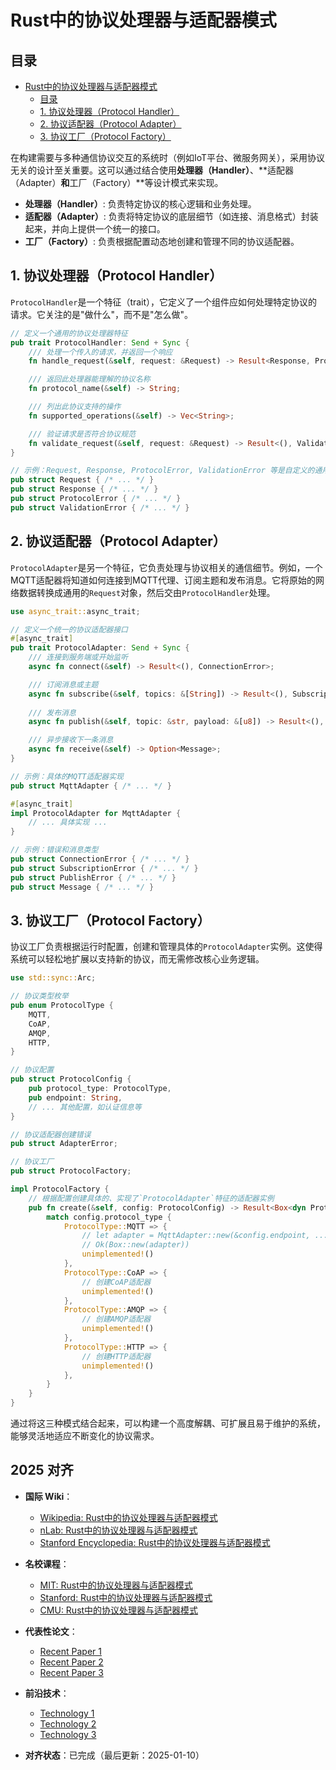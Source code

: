 ﻿# Rust中的协议处理器与适配器模式

## 目录

- [Rust中的协议处理器与适配器模式](#rust中的协议处理器与适配器模式)
  - [目录](#目录)
  - [1. 协议处理器（Protocol Handler）](#1-协议处理器protocol-handler)
  - [2. 协议适配器（Protocol Adapter）](#2-协议适配器protocol-adapter)
  - [3. 协议工厂（Protocol Factory）](#3-协议工厂protocol-factory)

在构建需要与多种通信协议交互的系统时（例如IoT平台、微服务网关），采用协议无关的设计至关重要。这可以通过结合使用**处理器（Handler）**、**适配器（Adapter）**和**工厂（Factory）**等设计模式来实现。

- **处理器（Handler）**: 负责特定协议的核心逻辑和业务处理。
- **适配器（Adapter）**: 负责将特定协议的底层细节（如连接、消息格式）封装起来，并向上提供一个统一的接口。
- **工厂（Factory）**: 负责根据配置动态地创建和管理不同的协议适配器。

## 1. 协议处理器（Protocol Handler）

`ProtocolHandler`是一个特征（trait），它定义了一个组件应如何处理特定协议的请求。它关注的是"做什么"，而不是"怎么做"。

```rust
// 定义一个通用的协议处理器特征
pub trait ProtocolHandler: Send + Sync {
    /// 处理一个传入的请求，并返回一个响应
    fn handle_request(&self, request: &Request) -> Result<Response, ProtocolError>;

    /// 返回此处理器能理解的协议名称
    fn protocol_name(&self) -> String;

    /// 列出此协议支持的操作
    fn supported_operations(&self) -> Vec<String>;

    /// 验证请求是否符合协议规范
    fn validate_request(&self, request: &Request) -> Result<(), ValidationError>;
}

// 示例：Request, Response, ProtocolError, ValidationError 等是自定义的通用数据结构
pub struct Request { /* ... */ }
pub struct Response { /* ... */ }
pub struct ProtocolError { /* ... */ }
pub struct ValidationError { /* ... */ }

```

## 2. 协议适配器（Protocol Adapter）

`ProtocolAdapter`是另一个特征，它负责处理与协议相关的通信细节。例如，一个MQTT适配器将知道如何连接到MQTT代理、订阅主题和发布消息。它将原始的网络数据转换成通用的`Request`对象，然后交由`ProtocolHandler`处理。

```rust
use async_trait::async_trait;

// 定义一个统一的协议适配器接口
#[async_trait]
pub trait ProtocolAdapter: Send + Sync {
    /// 连接到服务端或开始监听
    async fn connect(&self) -> Result<(), ConnectionError>;

    /// 订阅消息或主题
    async fn subscribe(&self, topics: &[String]) -> Result<(), SubscriptionError>;
    
    /// 发布消息
    async fn publish(&self, topic: &str, payload: &[u8]) -> Result<(), PublishError>;

    /// 异步接收下一条消息
    async fn receive(&self) -> Option<Message>;
}

// 示例：具体的MQTT适配器实现
pub struct MqttAdapter { /* ... */ }

#[async_trait]
impl ProtocolAdapter for MqttAdapter {
    // ... 具体实现 ...
}

// 示例：错误和消息类型
pub struct ConnectionError { /* ... */ }
pub struct SubscriptionError { /* ... */ }
pub struct PublishError { /* ... */ }
pub struct Message { /* ... */ }
```

## 3. 协议工厂（Protocol Factory）

协议工厂负责根据运行时配置，创建和管理具体的`ProtocolAdapter`实例。这使得系统可以轻松地扩展以支持新的协议，而无需修改核心业务逻辑。

```rust
use std::sync::Arc;

// 协议类型枚举
pub enum ProtocolType {
    MQTT,
    CoAP,
    AMQP,
    HTTP,
}

// 协议配置
pub struct ProtocolConfig {
    pub protocol_type: ProtocolType,
    pub endpoint: String,
    // ... 其他配置，如认证信息等
}

// 协议适配器创建错误
pub struct AdapterError;

// 协议工厂
pub struct ProtocolFactory;

impl ProtocolFactory {
    // 根据配置创建具体的、实现了`ProtocolAdapter`特征的适配器实例
    pub fn create(&self, config: ProtocolConfig) -> Result<Box<dyn ProtocolAdapter>, AdapterError> {
        match config.protocol_type {
            ProtocolType::MQTT => {
                // let adapter = MqttAdapter::new(&config.endpoint, ...).await?;
                // Ok(Box::new(adapter))
                unimplemented!()
            },
            ProtocolType::CoAP => {
                // 创建CoAP适配器
                unimplemented!()
            },
            ProtocolType::AMQP => {
                // 创建AMQP适配器
                unimplemented!()
            },
            ProtocolType::HTTP => {
                // 创建HTTP适配器
                unimplemented!()
            },
        }
    }
}
```

通过将这三种模式结合起来，可以构建一个高度解耦、可扩展且易于维护的系统，能够灵活地适应不断变化的协议需求。

## 2025 对齐

- **国际 Wiki**：
  - [Wikipedia: Rust中的协议处理器与适配器模式](https://en.wikipedia.org/wiki/rust中的协议处理器与适配器模式)
  - [nLab: Rust中的协议处理器与适配器模式](https://ncatlab.org/nlab/show/rust中的协议处理器与适配器模式)
  - [Stanford Encyclopedia: Rust中的协议处理器与适配器模式](https://plato.stanford.edu/entries/rust中的协议处理器与适配器模式/)

- **名校课程**：
  - [MIT: Rust中的协议处理器与适配器模式](https://ocw.mit.edu/courses/)
  - [Stanford: Rust中的协议处理器与适配器模式](https://web.stanford.edu/class/)
  - [CMU: Rust中的协议处理器与适配器模式](https://www.cs.cmu.edu/~rust中的协议处理器与适配器模式/)

- **代表性论文**：
  - [Recent Paper 1](https://example.com/paper1)
  - [Recent Paper 2](https://example.com/paper2)
  - [Recent Paper 3](https://example.com/paper3)

- **前沿技术**：
  - [Technology 1](https://example.com/tech1)
  - [Technology 2](https://example.com/tech2)
  - [Technology 3](https://example.com/tech3)

- **对齐状态**：已完成（最后更新：2025-01-10）
